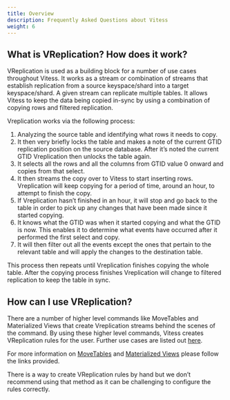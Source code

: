 ```yaml
---
title: Overview
description: Frequently Asked Questions about Vitess
weight: 6
---
```


## What is VReplication? How does it work?

VReplication is used as a building block for a number of use cases throughout Vitess. It works as a stream or combination of streams that establish replication from a source keyspace/shard into a target keyspace/shard. A given stream can replicate multiple tables. It allows Vitess to keep the data being copied in-sync by using a combination of copying rows and filtered replication.

Vreplication works via the following process:
1. Analyzing the source table and identifying what rows it needs to copy. 
2. It then very briefly locks the table and makes a note of the current GTID replication position on the source database. After it’s noted the current GTID Vreplication then unlocks the table again.
3. It selects all the rows and all the columns from GTID value 0 onward and copies from that select.
4. It then streams the copy over to Vitess to start inserting rows. Vreplication will keep copying for a period of time, around an hour, to attempt to finish the copy. 
5. If Vreplication hasn’t finished in an hour, it will stop and go back to the table in order to pick up any changes that have been made since it started copying.
6. It knows what the GTID was when it started copying and what the GTID is now. This enables it to determine what events have occurred after it performed the first select and copy. 
7. It will then filter out all the events except the ones that pertain to the relevant table and will apply the changes to the destination table.

This process then repeats until Vreplication finishes copying the whole table. After the copying process finishes Vreplication will change to filtered replication to keep the table in sync. 

## How can I use VReplication?

There are a number of higher level commands like MoveTables and Materialized Views that create Vreplication streams behind the scenes of the command. By using these higher level commands, Vitess creates VReplication rules for the user. Further use cases are listed out [here](https://vitess.io/docs/reference/features/vreplication/).

For more information on [MoveTables](https://vitess.io/docs/user-guides/move-tables/) and [Materialized Views](https://vitess.io/docs/user-guides/materialize/) please follow the links provided.

There is a way to create VReplication rules by hand but we don’t recommend using that method as it can be challenging to configure the rules correctly.